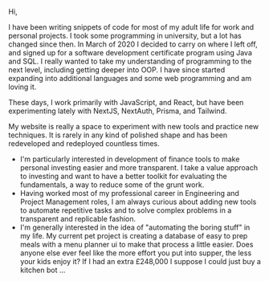 Hi,

I have been writing snippets of code for most of my adult life for work and personal projects. I took some programming in university, but a lot has changed since then. In March of 2020
I decided to carry on where I left off, and signed up for a software development certificate program using Java and SQL. I really wanted to take my understanding of programming to the next level, including getting deeper into
OOP. I have since started expanding into additional languages and some web programming and am loving it.

These days, I work primarily with JavaScript, and React, but have been experimenting lately with NextJS, NextAuth, Prisma, and Tailwind.

My website is really a space to experiment with new tools and practice new techniques. It is rarely in any kind of polished shape and has been redeveloped and redeployed countless times. 

- I'm particularly interested in development of finance tools to make personal investing easier and more transparent. I take a value approach
to investing and want to have a better toolkit for evaluating the fundamentals, a way to reduce some of the grunt work.
- Having worked most of my professional career in Engineering and Project Management roles, I am always curious about adding new tools to automate
repetitive tasks and to solve complex problems in a transparent and replicable fashion.   
- I'm generally interested in the idea of "automating the boring stuff" in my life. My current pet project is creating a database of easy to prep
meals with a menu planner ui to make that process a little easier. Does anyone else ever feel like the more effort you put into supper, the less
your kids enjoy it? If I had an extra £248,000 I suppose I could just buy a kitchen bot ... 

<!---
hughgrenfell/hughgrenfell is a ✨ special ✨ repository because its `README.md` (this file) appears on your GitHub profile.
You can click the Preview link to take a look at your changes.
--->
